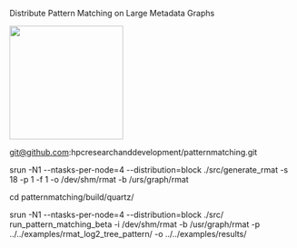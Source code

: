 Distribute Pattern Matching on Large Metadata Graphs

<img src="https://github.com/hpcresearchanddevelopment/patternmatching/blob/master/examples/doc/tree_0011.png" width="200" height="200">

git@github.com:hpcresearchanddevelopment/patternmatching.git

srun -N1 --ntasks-per-node=4 --distribution=block ./src/generate_rmat -s 18 -p 1 -f 1 -o /dev/shm/rmat -b /urs/graph/rmat

cd  patternmatching/build/quartz/

srun -N1 --ntasks-per-node=4 --distribution=block ./src/ run_pattern_matching_beta -i /dev/shm/rmat -b /usr/graph/rmat -p ../../examples/rmat_log2_tree_pattern/ -o ../../examples/results/
